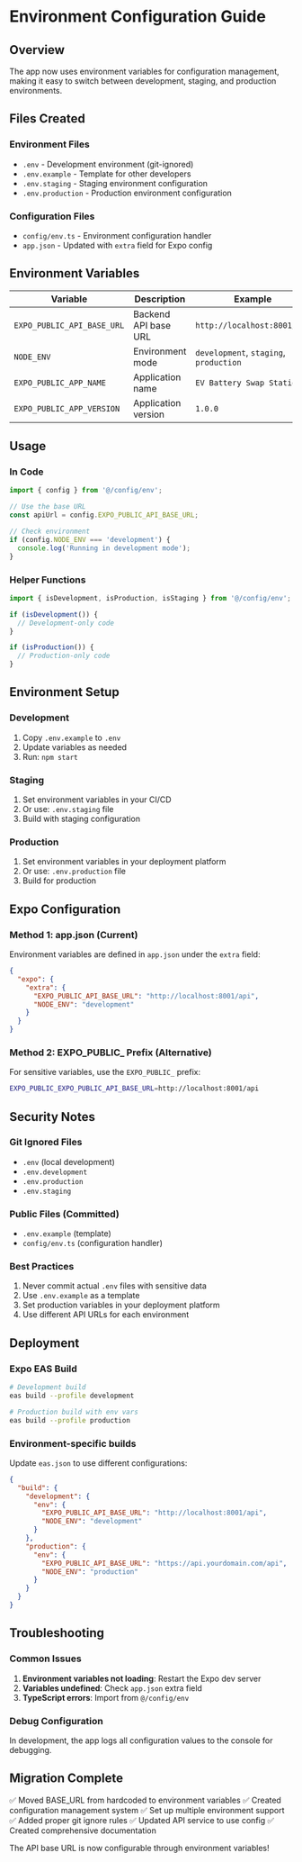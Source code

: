 # Environment Configuration Guide

## Overview
The app now uses environment variables for configuration management, making it easy to switch between development, staging, and production environments.

## Files Created

### Environment Files
- `.env` - Development environment (git-ignored)
- `.env.example` - Template for other developers
- `.env.staging` - Staging environment configuration
- `.env.production` - Production environment configuration

### Configuration Files
- `config/env.ts` - Environment configuration handler
- `app.json` - Updated with `extra` field for Expo config

## Environment Variables

| Variable | Description | Example |
|----------|-------------|---------|
| `EXPO_PUBLIC_API_BASE_URL` | Backend API base URL | `http://localhost:8001/api` |
| `NODE_ENV` | Environment mode | `development`, `staging`, `production` |
| `EXPO_PUBLIC_APP_NAME` | Application name | `EV Battery Swap Station` |
| `EXPO_PUBLIC_APP_VERSION` | Application version | `1.0.0` |

## Usage

### In Code
```typescript
import { config } from '@/config/env';

// Use the base URL
const apiUrl = config.EXPO_PUBLIC_API_BASE_URL;

// Check environment
if (config.NODE_ENV === 'development') {
  console.log('Running in development mode');
}
```

### Helper Functions
```typescript
import { isDevelopment, isProduction, isStaging } from '@/config/env';

if (isDevelopment()) {
  // Development-only code
}

if (isProduction()) {
  // Production-only code
}
```

## Environment Setup

### Development
1. Copy `.env.example` to `.env`
2. Update variables as needed
3. Run: `npm start`

### Staging
1. Set environment variables in your CI/CD
2. Or use: `.env.staging` file
3. Build with staging configuration

### Production
1. Set environment variables in your deployment platform
2. Or use: `.env.production` file
3. Build for production

## Expo Configuration

### Method 1: app.json (Current)
Environment variables are defined in `app.json` under the `extra` field:

```json
{
  "expo": {
    "extra": {
      "EXPO_PUBLIC_API_BASE_URL": "http://localhost:8001/api",
      "NODE_ENV": "development"
    }
  }
}
```

### Method 2: EXPO_PUBLIC_ Prefix (Alternative)
For sensitive variables, use the `EXPO_PUBLIC_` prefix:

```bash
EXPO_PUBLIC_EXPO_PUBLIC_API_BASE_URL=http://localhost:8001/api
```

## Security Notes

### Git Ignored Files
- `.env` (local development)
- `.env.development`
- `.env.production` 
- `.env.staging`

### Public Files (Committed)
- `.env.example` (template)
- `config/env.ts` (configuration handler)

### Best Practices
1. Never commit actual `.env` files with sensitive data
2. Use `.env.example` as a template
3. Set production variables in your deployment platform
4. Use different API URLs for each environment

## Deployment

### Expo EAS Build
```bash
# Development build
eas build --profile development

# Production build with env vars
eas build --profile production
```

### Environment-specific builds
Update `eas.json` to use different configurations:

```json
{
  "build": {
    "development": {
      "env": {
        "EXPO_PUBLIC_API_BASE_URL": "http://localhost:8001/api",
        "NODE_ENV": "development"
      }
    },
    "production": {
      "env": {
        "EXPO_PUBLIC_API_BASE_URL": "https://api.yourdomain.com/api",
        "NODE_ENV": "production"
      }
    }
  }
}
```

## Troubleshooting

### Common Issues
1. **Environment variables not loading**: Restart the Expo dev server
2. **Variables undefined**: Check `app.json` extra field
3. **TypeScript errors**: Import from `@/config/env`

### Debug Configuration
In development, the app logs all configuration values to the console for debugging.

## Migration Complete

✅ Moved BASE_URL from hardcoded to environment variables
✅ Created configuration management system
✅ Set up multiple environment support
✅ Added proper git ignore rules
✅ Updated API service to use config
✅ Created comprehensive documentation

The API base URL is now configurable through environment variables!